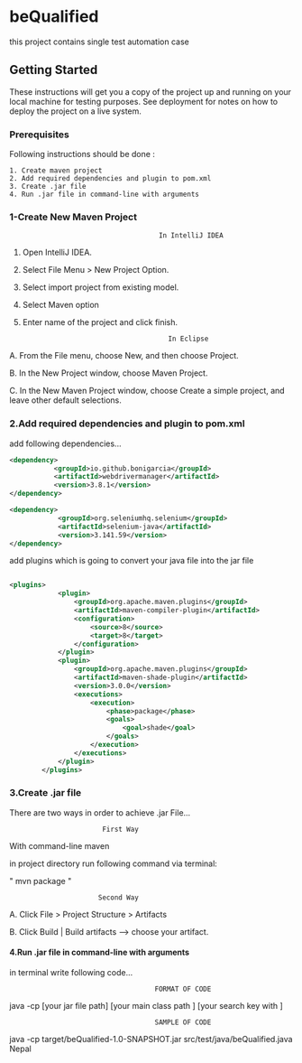 # beQualifiedthis project contains single test automation case## Getting StartedThese instructions will get you a copy of the project up and running on your local machine for testing purposes. See deployment for notes on how to deploy the project on a live system.### PrerequisitesFollowing instructions should be done :```1. Create maven project 2. Add required dependencies and plugin to pom.xml3. Create .jar file4. Run .jar file in command-line with arguments```### 1-Create New Maven Project                                         In IntelliJ IDEA1. Open IntelliJ IDEA.2. Select File Menu > New Project Option.3. Select import project from existing model.4. Select Maven option5. Enter name of the project and click finish.                                           In Eclipse A. From the File menu, choose New, and then choose Project.B. In the New Project window, choose Maven Project.C. In the New Maven Project window, choose Create a simple project,           and leave other default selections.     ### 2.Add required dependencies and plugin to pom.xmladd following dependencies...````xml<dependency>           <groupId>io.github.bonigarcia</groupId>           <artifactId>webdrivermanager</artifactId>           <version>3.8.1</version></dependency><dependency>            <groupId>org.seleniumhq.selenium</groupId>            <artifactId>selenium-java</artifactId>            <version>3.141.59</version></dependency>````add plugins which is going to convert your java file into the jar file````xml<plugins>            <plugin>                <groupId>org.apache.maven.plugins</groupId>                <artifactId>maven-compiler-plugin</artifactId>                <configuration>                    <source>8</source>                    <target>8</target>                </configuration>            </plugin>            <plugin>                <groupId>org.apache.maven.plugins</groupId>                <artifactId>maven-shade-plugin</artifactId>                <version>3.0.0</version>                <executions>                    <execution>                        <phase>package</phase>                        <goals>                            <goal>shade</goal>                        </goals>                    </execution>                </executions>            </plugin>        </plugins>````### 3.Create .jar file  There are two ways in order to achieve .jar File...                           First Way      With command-line maven      in project directory run following command via terminal:    " mvn package "                           Second WayA. Click File > Project Structure > Artifacts B. Click Build | Build artifacts --> choose your artifact.        #### 4.Run .jar file in command-line with argumentsin terminal write following code...                                        FORMAT OF CODE java -cp [your jar file path] [your main class path ] [your search key with ]                                        SAMPLE OF CODEjava -cp target/beQualified-1.0-SNAPSHOT.jar src/test/java/beQualified.java Nepal 